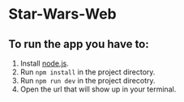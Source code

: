 # Star-Wars-Web

## To run the app you have to:

1. Install [node.js](https://nodejs.org/en/download/).
2. Run `npm install` in the project directory.
3. Run `npm run dev` in the project direcotry.
4. Open the url that will show up in your terminal.
